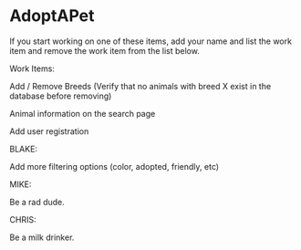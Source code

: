 # AdoptAPet

If you start working on one of these items, add your name and list the work item and remove the work item from the list below.

Work Items:

Add / Remove Breeds (Verify that no animals with breed X exist in the database before removing)

Animal information on the search page

Add user registration

BLAKE:

Add more filtering options (color, adopted, friendly, etc)

MIKE:

Be a rad dude.

CHRIS:

Be a milk drinker.
